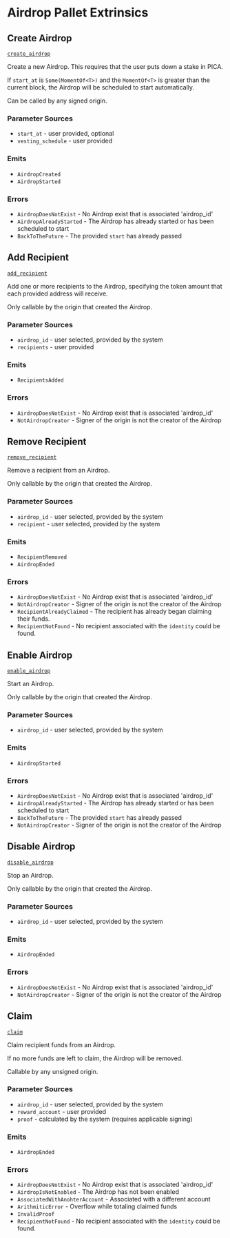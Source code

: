 <!-- AUTOMATICALLY GENERATED -->
<!-- Generated at 2022-07-05T22:23:24.323676034Z -->

# Airdrop Pallet Extrinsics

## Create Airdrop

[`create_airdrop`](https://dali.devnets.composablefinance.ninja/doc/pallet_airdrop/pallet/enum.Call.html#variant.create_airdrop)

Create a new Airdrop. This requires that the user puts down a stake in PICA.

If `start_at` is `Some(MomentOf<T>)` and the `MomentOf<T>` is greater than the current
block, the Airdrop will be scheduled to start automatically.

Can be called by any signed origin.

### Parameter Sources

* `start_at` - user provided, optional
* `vesting_schedule` - user provided

### Emits

* `AirdropCreated`
* `AirdropStarted`

### Errors

* `AirdropDoesNotExist` - No Airdrop exist that is associated 'airdrop_id'
* `AirdropAlreadyStarted` - The Airdrop has already started or has been scheduled to
  start
* `BackToTheFuture` - The provided `start` has already passed

## Add Recipient

[`add_recipient`](https://dali.devnets.composablefinance.ninja/doc/pallet_airdrop/pallet/enum.Call.html#variant.add_recipient)

Add one or more recipients to the Airdrop, specifying the token amount that each
provided address will receive.

Only callable by the origin that created the Airdrop.

### Parameter Sources

* `airdrop_id` - user selected, provided by the system
* `recipients` - user provided

### Emits

* `RecipientsAdded`

### Errors

* `AirdropDoesNotExist` - No Airdrop exist that is associated 'airdrop_id'
* `NotAirdropCreator` - Signer of the origin is not the creator of the Airdrop

## Remove Recipient

[`remove_recipient`](https://dali.devnets.composablefinance.ninja/doc/pallet_airdrop/pallet/enum.Call.html#variant.remove_recipient)

Remove a recipient from an Airdrop.

Only callable by the origin that created the Airdrop.

### Parameter Sources

* `airdrop_id` - user selected, provided by the system
* `recipient` - user selected, provided by the system

### Emits

* `RecipientRemoved`
* `AirdropEnded`

### Errors

* `AirdropDoesNotExist` - No Airdrop exist that is associated 'airdrop_id'
* `NotAirdropCreator` - Signer of the origin is not the creator of the Airdrop
* `RecipientAlreadyClaimed` - The recipient has already began claiming their funds.
* `RecipientNotFound` - No recipient associated with the `identity` could be found.

## Enable Airdrop

[`enable_airdrop`](https://dali.devnets.composablefinance.ninja/doc/pallet_airdrop/pallet/enum.Call.html#variant.enable_airdrop)

Start an Airdrop.

Only callable by the origin that created the Airdrop.

### Parameter Sources

* `airdrop_id` - user selected, provided by the system

### Emits

* `AirdropStarted`

### Errors

* `AirdropDoesNotExist` - No Airdrop exist that is associated 'airdrop_id'
* `AirdropAlreadyStarted` - The Airdrop has already started or has been scheduled to
  start
* `BackToTheFuture` - The provided `start` has already passed
* `NotAirdropCreator` - Signer of the origin is not the creator of the Airdrop

## Disable Airdrop

[`disable_airdrop`](https://dali.devnets.composablefinance.ninja/doc/pallet_airdrop/pallet/enum.Call.html#variant.disable_airdrop)

Stop an Airdrop.

Only callable by the origin that created the Airdrop.

### Parameter Sources

* `airdrop_id` - user selected, provided by the system

### Emits

* `AirdropEnded`

### Errors

* `AirdropDoesNotExist` - No Airdrop exist that is associated 'airdrop_id'
* `NotAirdropCreator` - Signer of the origin is not the creator of the Airdrop

## Claim

[`claim`](https://dali.devnets.composablefinance.ninja/doc/pallet_airdrop/pallet/enum.Call.html#variant.claim)

Claim recipient funds from an Airdrop.

If no more funds are left to claim, the Airdrop will be removed.

Callable by any unsigned origin.

### Parameter Sources

* `airdrop_id` - user selected, provided by the system
* `reward_account` - user provided
* `proof` - calculated by the system (requires applicable signing)

### Emits

* `AirdropEnded`

### Errors

* `AirdropDoesNotExist` - No Airdrop exist that is associated 'airdrop_id'
* `AirdropIsNotEnabled` - The Airdrop has not been enabled
* `AssociatedWithAnohterAccount` - Associated with a different account
* `ArithmiticError` - Overflow while totaling claimed funds
* `InvalidProof`
* `RecipientNotFound` - No recipient associated with the `identity` could be found.
